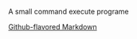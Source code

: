 A small command execute programe

[Github-flavored Markdown](https://git.code.tencent.com/andrew75567/kyori2.git)
